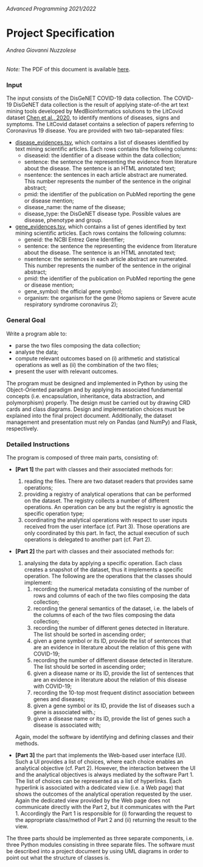 ###### Advanced Programming 2021/2022
# Project Specification
###### Andrea Giovanni Nuzzolese


*Note:* The PDF of this document is available [here](./ProjectSpecification.pdf).

### Input
The input consists of the DisGeNET COVID-19 data collection. 
The COVID-19 DisGeNET data collection is the result of applying state-of-the art text mining tools developed by MedBioinformatics solutions to the LitCovid dataset [Chen et al., 2020](https://pubmed.ncbi.nlm.nih.gov/32157233/), 
to identify mentions of diseases, signs and symptoms. The LitCovid dataset contains a selection of papers referring to Coronavirus 19 disease. 
You are provided with two tab-separated files:
 - [disease\_evidences.tsv](https://github.com/anuzzolese/genomics-unibo/blob/master/2020-2021/project/dataset/disease_evidences.tsv.gz), which contains a list of diseases identified by text mining scientific articles. Each rows contains the following columns:
   - diseaseid: the identifier of a disease within the data collection;
   - sentence: the sentence the representing the evidence from literature about the disease. The sentence is an HTML annotated text;
   - nsentence: the sentences in each article abstract are numerated. This number represents the number of the sentence in the original abstract;
   - pmid: the identifier of the publication on PubMed reporting the gene or disease mention;
   - disease\_name: the name of the disease;
   - disease\_type: the DisGeNET disease type. Possible values are disease, phenotype and group.
 - [gene_evidences.tsv](https://github.com/anuzzolese/genomics-unibo/blob/master/2020-2021/project/dataset/gene_evidences.tsv.gz), which contains a list of genes identified by text mining scientific articles. Each rows contains the following columns:
   - geneid: the NCBI Entrez Gene Identifier;
   - sentence: the sentence the representing the evidence from literature about the disease. The sentence is an HTML annotated text;
   - nsentence: the sentences in each article abstract are numerated. This number represents the number of the sentence in the original abstract;
   - pmid: the identifier of the publication on PubMed reporting the gene or disease mention;
   - gene_symbol: the official gene symbol;
   - organism: the organism for the gene (Homo sapiens or Severe acute respiratory syndrome coronavirus 2);
   
### General Goal
Write a program able to: 
 - parse the two files composing the data collection;
 - analyse the data;
 - compute relevant outcomes based on (i) arithmetic and statistical operations as well as (ii) the combination of the two files;
 - present the user with relevant outcomes.

The program must be designed and implemented in Python by using the Object-Oriented paradigm and by applying its associated fundamental concepts (i.e. encapsulation, inheritance, data abstraction, and polymorphism) properly. 
The design must be carried out by drawing CRD cards and class diagrams.
Design and implementation choices must be explained into the final project document.
Additionally, the dataset management and presentation must rely on Pandas (and NumPy) and Flask, respectively.

### Detailed Instructions
The program is composed of three main parts, consisting of:
 - **[Part 1]** the part with classes and their associated methods for:  
    1. reading the files. There are two dataset readers that provides same operations; 
    2. providing a registry of analytical operations that can be performed on the dataset. The registry collects a number of different operations. An operation can be any but the registry is agnostic the specific operation type;
    3. coordinating the analytical operations with respect to user inputs received from the user interface (cf. Part 3). Those operations are only coordinated by this part. In fact, the actual execution of such operations is delegated to another part (cf. Part 2).

 - **[Part 2]** the part with classes and their associated methods for: 
    1. analysing the data by applying a specific operation. Each class creates a snapshot of the dataset, thus it implements a specific operation. The following are the operations that the classes should implement:
        1. recording the numerical metadata consisting of the number of rows and columns of each of the two files composing the data collection;
        2. recording the general semantics of the dataset, i.e. the labels of the columns of each of the two files composing the data collection;
        3. recording the number of different genes detected in literature. The list should be sorted in ascending order;
        4. given a gene symbol or its ID, provide the list of sentences that are an evidence in literature about the relation of this gene with COVID-19;
        5. recording the number of different disease detected in literature. The list should be sorted in ascending order;
        6. given a disease name or its ID, provide the list of sentences that are an evidence in literature about the relation of this disease with COVID-19;
        7. recording the 10-top most frequent distinct association between genes and diseases;
        8. given a gene symbol or its ID, provide the list of diseases such a gene is associated with.;
        9. given a disease name or its ID, provide the list of genes such a disease is associated with;

    Again, model the software by identifying and defining classes and their methods.

 - **[Part 3]** the part that implements the Web-based user interface (UI). Such a UI provides a list of choices, where each choice enables an analytical objective (cf. Part 2). However, the interaction between the UI and the analytical objectives is always mediated by the software Part 1. The list of choices can be represented as a list of hyperlinks. Each hyperlink is associated with a dedicated view (i.e. a Web page) that shows the outcomes of the analytical operation requested by the user. Again the dedicated view provided by the Web page does not communicate directly with the Part 2, but it communicates with the Part 1. Accordingly the Part 1 is responsible for (i) forwarding the request to the appropriate class/method of Part 2 and (ii) returning the result to the view.

The three parts should be implemented as three separate components, i.e. three Python modules consisting in three separate files.
The software must be described into a project document by using UML diagrams in order to point out what the structure of classes is.


